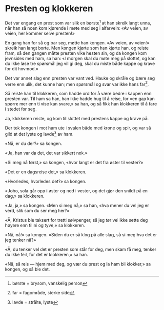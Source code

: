 # Presten og klokkeren

Det var engang en prest som var slik en børste[^1] at han skreik langt unna, når han så noen kom kjørende i møte med seg i alfarvein: «Av veien, av veien, her kommer selve presten!»

En gang han for så og bar seg, møtte han kongen. «Av veien, av veien!» skreik han langt borte. Men kongen kjørte som han kjørte han, og reiste fram, så den gangen måtte presten vike hesten sin, og da kongen kom jevnsides med ham, sa han: «I morgen skal du møte meg på slottet, og kan du ikke løse tre spørsmål jeg vil gi deg, skal du miste både kappe og krave for dit hovmod.»

Det var annet slag enn presten var vant ved. Hauke og skråle og bære seg verre enn ulik, det kunne han; men spørsmål og svar var ikke hans far[^2].

Så reiste han til klokkeren, som hadde ord for å være bedre i kappen enn presten var. Til ham sa han, han ikke hadde hug til å reise, for «en gap kan spørre mer enn ti vise kan svare,» sa han, og så fikk han klokkeren til å fare i stedet for seg.

Ja, klokkeren reiste, og kom til slottet med prestens kappe og krave på.

Der tok kongen i mot ham ute i svalen både med krone og spir, og var så gild at det lyste og lavde[^3] av ham.

«Nå, er du der?» sa kongen.

«Ja, han var da det, det var sikkert nok.»

«Si meg nå først,» sa kongen, «hvor langt er det fra øster til vester?»

«Det er en dagsreise det,» sa klokkeren.

«Hvorledes, hvorledes det?» sa kongen.

«Joho, sola går opp i øster og ned i vester, og det gjør den snildt på en dag,» sa klokkeren.

«Ja, ja,» sa kongen. «Men si meg nå,» sa han, «hva mener du vel jeg er verd, slik som du ser meg her?»

«Å, Kristus ble taksert for tretti sølvpenger, så jeg tør vel ikke sette deg høyere enn til ni og tyve,» sa klokkeren.

«Nå, nå!» sa kongen. «Siden du er så klog på alle slag, så si meg hva det er jeg tenker nå?»

«Å, du tenker vel det er presten som står for deg, men skam få meg, tenker du ikke feil, for det er klokkeren,» sa han.

«Nå, så reis — hjem med deg, og vær du prest og la ham bli klokker,» sa kongen, og så ble det.

[^1]: børste = brysom, vanskelig person  
[^2]: far = fagområde, sterke side  
[^3]: lavde = strålte, lyste